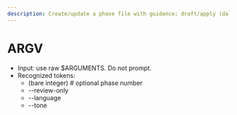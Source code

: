 ```yaml
---
description: Create/update a phase file with guidance; draft/apply (dalton-2)
---
```


# ARGV

- Input: use raw $ARGUMENTS. Do not prompt.
- Recognized tokens:
  - <n> (bare integer)  # optional phase number
  - --review-only
  - --language <locale>
  - --tone <style>
  - --guidance "<text>"
  - --guidance-file <path>
- Defaults: review_only = false (i.e., APPLY by default); n = next integer if omitted.
- First line:
ARGV {"phase":"<n|auto>","review_only":<true|false>,"language":"<..>","tone":"<..>","guidance":"<..>","guidance_file":"<..>","raw":"$ARGUMENTS"}
- Print ARGV exactly once; never re-emit.

# IO Discipline

- Command orchestrates a planner agent; agent writes only in APPLY mode.
- No narration. Print only required markers.
- Never read or write outside `planning/**`.

# Mode

- If `--review-only` present → DRAFT mode:
  - Emit: DRAFT_READY path=planning/.drafts/phase_<n>.md
  - STOP.
- Else (default APPLY):
  - Create or overwrite `planning/phases/phase_<n>.md` (non-padded preferred).
  - Do not archive/rename other files.
  - Emit: APPLIED planning/phases/phase_<n>.md

# Flow

1) Resolve `<n>`:
   - If ARGV has bare integer → use it.
   - Else find the next integer after highest existing `planning/phases/phase_*.md`.
2) Accept guidance (priority: `--guidance` > `--guidance-file` > none).
3) Write phase file with: title, Scope, Active Tasks table (≤15), Completed, Risks, Interfaces, Performance Targets, DoD.

# Markers

- START plan-phase phase=<n>
- DRAFT_READY path=planning/.drafts/phase_<n>.md | APPLIED planning/phases/phase_<n>.md
- DONE plan-phase

# Failure handling

- SPEC_GAP phase file exists: planning/phases/phase_<n>.md (refuse overwrite unless explicit overwrite policy is already in your spec)
- SPEC_GAP guidance_file not found: <path>
- IO_VIOLATION <path>
